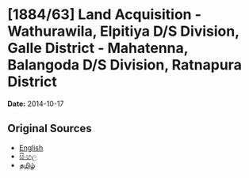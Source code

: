 # [1884/63] Land Acquisition - Wathurawila, Elpitiya D/S Division, Galle District - Mahatenna, Balangoda D/S Division, Ratnapura District

**Date:** 2014-10-17

## Original Sources

- [English](https://documents.gov.lk/view/extra-gazettes/2014/10/1884-63_E.pdf)
- [සිංහල](https://documents.gov.lk/view/extra-gazettes/2014/10/1884-63_S.pdf)
- [தமிழ்](https://documents.gov.lk/view/extra-gazettes/2014/10/1884-63_T.pdf)
